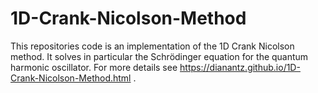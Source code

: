 # 1D-Crank-Nicolson-Method
This repositories code is an implementation of the 1D Crank Nicolson method. 
It solves in particular the Schrödinger equation for the quantum harmonic 
oscillator. For more details see https://dianantz.github.io/1D-Crank-Nicolson-Method.html .
